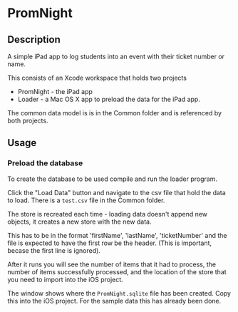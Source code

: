 # PromNight

## Description

A simple iPad app to log students into an event with their ticket number or name.

This consists of an Xcode workspace that holds two projects

- PromNight - the iPad app
- Loader - a Mac OS X app to preload the data for the iPad app.

The common data model is is in the Common folder and is referenced by both
projects.

## Usage

### Preload the database

To create the database to be used compile and run the loader program.

Click the "Load Data" button and navigate to the csv file that hold the data
to load. There is a `test.csv` file in the Common folder.

The store is recreated each time - loading data doesn't append new objects, it
creates a new store with the new data.

This has to be in the format 'firstName', 'lastName', 'ticketNumber' and the
file is expected to have the first row be the header. (This is important, becase
the first line is ignored).

After it runs you will see the number of items that it had to process, the
number of items successfully processed, and the location of the store that you
need to import into the iOS project.

The window shows where the `PromNight.sqlite` file has been created. Copy this
into the iOS project. For the sample data this has already been done.
